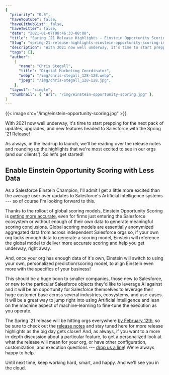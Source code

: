 ```yaml
---
{
  "priority": "0.5",
  "haveYoutube": false,
  "haveGithubGist": false,
  "haveTwitter": false,
  "date": "2021-01-07T08:46:33-08:00",
  "title": "Spring ’21 Release Highlights — Einstein Opportunity Scoring, Improved Accuracy with Less Data",
  "Slug": "spring-21-release-highlights-einstein-opportunity-scoring-improved-accuracy",
  "description": "With 2021 now well underway, it’s time to start prepping for the next pack of updates, upgrades, and new features headed to Salesforce…",
  "tags": [],
  "author":
    {
      "name": "Chris Stegall",
      "title": "Digital Marketing Coordinator",
      "webp": "/img/chris-stegall_128-128.webp",
      "jpeg": "/img/chris-stegall_128-128.jpg",
    },
  "layout": "single",
  "thumbnail": { "url": "/img/einstein-opportunity-scoring.jpg" },
}
---
```


{{< image src="/img/einstein-opportunity-scoring.jpg" >}}

With 2021 now well underway, it's time to start prepping for the next pack of updates, upgrades, and new features headed to Salesforce with the Spring '21 Release!

As always, in the lead-up to launch, we'll be reading over the release notes and rounding up the highlights that we're most excited to see in our orgs (and our clients'). So let's get started!

## Enable Einstein Opportunity Scoring with Less Data

As a Salesforce Einstein Champion, I'll admit I get a little more excited than the average user over updates to Salesforce's Artificial Intelligence systems --- so of course I'm looking forward to this.

Thanks to the rollout of global scoring models, Einstein Opportunity Scoring is [getting more accurate](https://help.salesforce.com/articleView?id=release-notes.rn_sales_einstein_opportunity_scoring.htm&type=5&release=230), even for firms just entering the Salesforce ecosystem or without enough of their own data to generate meaningful scoring conclusions. Global scoring models are essentially anonymized aggregated data from across independent Salesforce orgs so, if your own org lacks enough data to generate a scoring model, Einstein will reference the global model to deliver more accurate scoring and help you get underway, right away.

And, once your org has enough data of it's own, Einstein will switch to using your own, personalized prediction/scoring model, to align Einstein even more with the specifics of your business!

This should be a huge boon to smaller companies, those new to Salesforce, or new to the particular Salesforce objects they'd like to leverage AI against and it will be an opportunity for Salesforce themselves to leverage their huge customer base across several industries, ecosystems, and use-cases. It will be a great way to jump right into using Artificial Intelligence and lean on the machine aspect of machine-learning to fine-tune the execution as you operate.

The Spring '21 release will be hitting orgs everywhere [by February 12th](https://admin.salesforce.com/blog/2020/admin-release-countdown-get-ready-for-spring-21), so be sure to check out the [release notes](https://help.salesforce.com/articleView?id=release-notes.rn_general.htm&type=5&release=230) and stay tuned here for more release highlights as the big day gets closer! And, as always, if you want to a more in-depth discussion about a particular feature, to get a personalized look at what the release will mean for your org, or have other configuration, customization, and execution questions --- [drop us a line](https://appexchange.salesforce.com/appxConsultingListingDetail?listingId=a0N30000001gF9jEAE)! We're always happy to help.

Until next time, keep working hard, smart, and happy. And we'll see you in the cloud.
